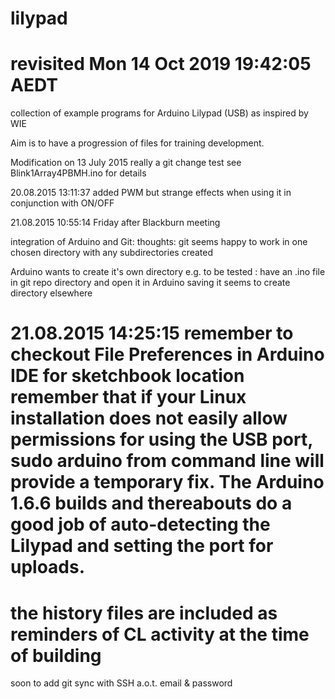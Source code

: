 # lilypad
# revisited Mon 14 Oct 2019 19:42:05 AEDT 
collection of example programs for Arduino Lilypad (USB) as 
inspired by WIE

Aim is to have a progression of files for training development.

Modification on 13 July 2015
really a git change test 
see Blink1Array4PBMH.ino for details

20.08.2015 13:11:37
added PWM but strange effects when using it in conjunction with ON/OFF

21.08.2015 10:55:14   Friday after Blackburn meeting

integration of Arduino and Git: thoughts:
git seems happy to work in one chosen directory with any subdirectories
 created

Arduino wants to create it's own directory 
e.g. to be tested : have an .ino file in git repo directory and open
 it in Arduino 
	saving it seems to create  directory elsewhere 
	
	
21.08.2015 14:25:15
remember to checkout File Preferences in Arduino IDE for sketchbook location
remember that if your Linux installation does not easily
 allow permissions for using the USB port, sudo arduino from command
line will provide a temporary fix. The Arduino 1.6.6 builds and thereabouts
do a good job of auto-detecting the Lilypad and setting the port for uploads.
====
the history files are included as reminders of CL activity at the time of building
====
soon to add git sync with SSH a.o.t. email & password



	

